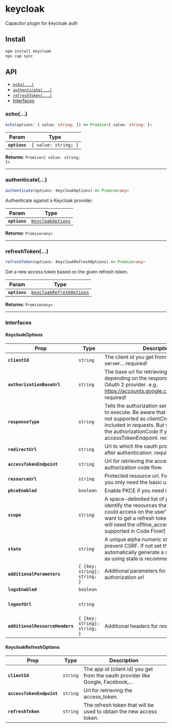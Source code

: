 # keycloak

Capacitor plugin for keycloak auth

## Install

```bash
npm install keycloak
npx cap sync
```

## API

<docgen-index>

* [`echo(...)`](#echo)
* [`authenticate(...)`](#authenticate)
* [`refreshToken(...)`](#refreshtoken)
* [Interfaces](#interfaces)

</docgen-index>

<docgen-api>
<!--Update the source file JSDoc comments and rerun docgen to update the docs below-->

### echo(...)

```typescript
echo(options: { value: string; }) => Promise<{ value: string; }>
```

| Param         | Type                            |
| ------------- | ------------------------------- |
| **`options`** | <code>{ value: string; }</code> |

**Returns:** <code>Promise&lt;{ value: string; }&gt;</code>

--------------------


### authenticate(...)

```typescript
authenticate(options: KeycloakOptions) => Promise<any>
```

Authenticate against a Keycloak provider.

| Param         | Type                                                        |
| ------------- | ----------------------------------------------------------- |
| **`options`** | <code><a href="#keycloakoptions">KeycloakOptions</a></code> |

**Returns:** <code>Promise&lt;any&gt;</code>

--------------------


### refreshToken(...)

```typescript
refreshToken(options: KeycloakRefreshOptions) => Promise<any>
```

Get a new access token based on the given refresh token.

| Param         | Type                                                                      |
| ------------- | ------------------------------------------------------------------------- |
| **`options`** | <code><a href="#keycloakrefreshoptions">KeycloakRefreshOptions</a></code> |

**Returns:** <code>Promise&lt;any&gt;</code>

--------------------


### Interfaces


#### KeycloakOptions

| Prop                            | Type                                    | Description                                                                                                                                                                                                                                            | Since                          |
| ------------------------------- | --------------------------------------- | ------------------------------------------------------------------------------------------------------------------------------------------------------------------------------------------------------------------------------------------------------ | ------------------------------ |
| **`clientId`**                  | <code>string</code>                     | The client id you get from the keycloak server... required!                                                                                                                                                                                            |                                |
| **`authorizationBaseUrl`**      | <code>string</code>                     | The base url for retrieving tokens depending on the response type from a OAuth 2 provider. e.g. https://accounts.google.com/o/oauth2/auth required!                                                                                                    |                                |
| **`responseType`**              | <code>string</code>                     | Tells the authorization server which grant to execute. Be aware that a full code flow is not supported as clientCredentials are not included in requests. But you can retrieve the authorizationCode if you don't set a accessTokenEndpoint. required! |                                |
| **`redirectUrl`**               | <code>string</code>                     | Url to which the oauth provider redirects after authentication. required!                                                                                                                                                                              |                                |
| **`accessTokenEndpoint`**       | <code>string</code>                     | Url for retrieving the access_token by the authorization code flow.                                                                                                                                                                                    |                                |
| **`resourceUrl`**               | <code>string</code>                     | Protected resource url. For authentication you only need the basic user details.                                                                                                                                                                       |                                |
| **`pkceEnabled`**               | <code>boolean</code>                    | Enable PKCE if you need it.                                                                                                                                                                                                                            |                                |
| **`scope`**                     | <code>string</code>                     | A space-delimited list of permissions that identify the resources that your application could access on the user's behalf. If you want to get a refresh token, you most likely will need the offline_access scope (only supported in Code Flow!)       |                                |
| **`state`**                     | <code>string</code>                     | A unique alpha numeric string used to prevent CSRF. If not set the plugin automatically generate a string and sends it as using state is recommended.                                                                                                  |                                |
| **`additionalParameters`**      | <code>{ [key: string]: string; }</code> | Additional parameters for the created authorization url                                                                                                                                                                                                |                                |
| **`logsEnabled`**               | <code>boolean</code>                    |                                                                                                                                                                                                                                                        | 3.0.0                          |
| **`logoutUrl`**                 | <code>string</code>                     |                                                                                                                                                                                                                                                        | 3.1.0 ... not implemented yet! |
| **`additionalResourceHeaders`** | <code>{ [key: string]: string; }</code> | Additional headers for resource url request                                                                                                                                                                                                            | 3.0.0                          |


#### KeycloakRefreshOptions

| Prop                      | Type                | Description                                                                      |
| ------------------------- | ------------------- | -------------------------------------------------------------------------------- |
| **`clientId`**            | <code>string</code> | The app id (client id) you get from the oauth provider like Google, Facebook,... |
| **`accessTokenEndpoint`** | <code>string</code> | Url for retrieving the access_token.                                             |
| **`refreshToken`**        | <code>string</code> | The refresh token that will be used to obtain the new access token.              |

</docgen-api>
